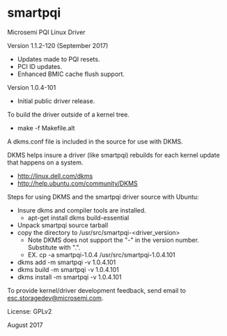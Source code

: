 # smartpqi
Microsemi PQI Linux Driver 

Version 1.1.2-120 (September 2017)
  - Updates made to PQI resets.
  - PCI ID updates.
  - Enhanced BMIC cache flush support.

Version 1.0.4-101
  - Initial public driver release.


To build the driver outside of a kernel tree.
  - make -f Makefile.alt

A dkms.conf file is included in the source for use with DKMS.

DKMS helps insure a driver (like smartpqi) rebuilds for each kernel update
that happens on a system.
  - http://linux.dell.com/dkms
  - http://help.ubuntu.com/community/DKMS

Steps for using DKMS and the smartpqi driver source with Ubuntu:
  - Insure dkms and compiler tools are installed.
    - apt-get install dkms build-essential
  - Unpack smartpqi source tarball
  - copy the directory to /usr/src/smartpqi-<driver_version>
    - Note DKMS does not support the "-" in the version number. 
      Substitute with ".".
    - EX. cp -a smartpqi-1.0.4 /usr/src/smartpqi-1.0.4.101
  - dkms add -m smartpqi -v 1.0.4.101
  - dkms build -m smartpqi -v 1.0.4.101
  - dkms install -m smartpqi -v 1.0.4.101

To provide kernel/driver development feedback, send email to 
esc.storagedev@microsemi.com.

License: GPLv2

August 2017


